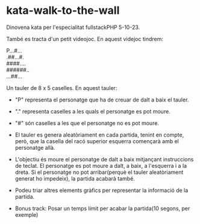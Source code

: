 # kata-walk-to-the-wall

Dinovena kata per l'especialitat fullstackPHP 5-10-23.

També es tracta d'un petit videojoc. En aquest videjoc tindrem:

P...#...  
.##...#.  
####....  
######..  
...##...  

Un tauler de 8 x 5 caselles. En aquest tauler:

- "P" representa el personatge que ha de creuar de dalt a baix el tauler.
- "." representa caselles a les quals el personatge es pot moure.
- "#" són caselles a les que el personatge no es pot moure.

- El tauler es genera aleatòriament en cada partida, tenint en compte, però, que la casella del racó superior esquerra començarà amb el personatge allà.
- L'objectiu és moure el personatge de dalt a baix mitjançant instruccions de teclat. El personatge es pot moure a dalt, a baix, a l'esquerra i a la dreta. Si el personatge no pot arribar(perquè el tauler aleatòriament generat ho impedeix), la partida acabarà també.
- Podeu triar altres elements gràfics per representar la informació de la partida.
- Bonus track: Posar un temps límit per acabar la partida(10 segons, per exemple)



